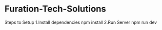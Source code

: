 # Furation-Tech-Solutions
   Steps to Setup
1.Install dependencies
  npm install
2.Run Server
  npm run dev
